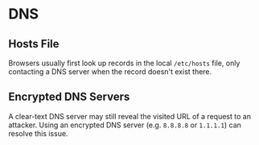 # DNS

## Hosts File

Browsers usually first look up records in the local `/etc/hosts` file, only contacting a DNS server when the record doesn't exist there.

## Encrypted DNS Servers

A clear-text DNS server may still reveal the visited URL of a request to an attacker. Using an encrypted DNS server (e.g. `8.8.8.8` or `1.1.1.1`) can resolve this issue.